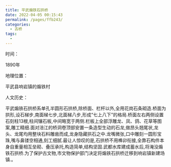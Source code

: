 ```yaml
---
title: 平武煽铁石拱桥
date: 2022-04-05 00:15:43
permalink: /pages/ffb243/
categories:
  - 古桥
tags:
  - 
---
```

时间：

1890年

地理位置：

平武县响岩镇的煽铁村

人文历史：

平武煽铁石拱桥系单孔半圆形石拱桥,除桥面、栏杆以外,全用花岗石条砌造.桥面为拱形,设石梯步,南面梯七步,北面梯八步,形成“七上八下”的格局.桥面左右两侧设置石刻柱13根,柱间镶石板,中间略宽于两侧.栏板上全部浮雕龙、凤、鸽、花草等图案,雕工精细.面对涪江的桥洞卷顶部安置一条造型生动的石龙,做昂头翘尾状,龙头、龙尾均用整块石料雕凿而成,龙身隐藏拱石之中.龙嘴微张,口中雕刻一圆形宝珠,嘴与鼻镂空相通,刻工细腻.最让人惊叹的是,石拱桥不用榫卯衔接,全靠石构件本身自重量相互垒砌、叠压承托,构造简单,结构坚固.武都水库建成蓄水后,将淹没煽铁石拱桥.为了保护古文物,市文物保护部门决定将煽铁石拱桥迁移到响岩镇新建场镇.。
